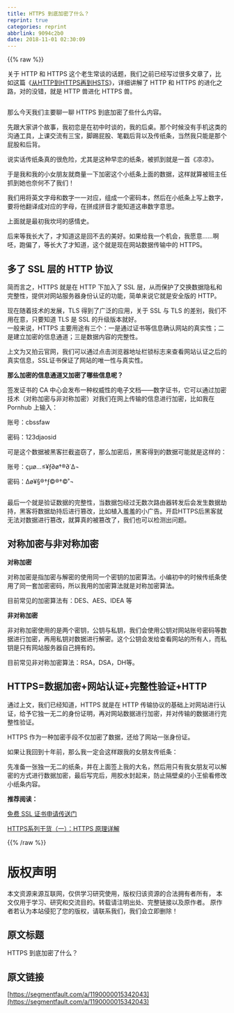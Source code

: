```yaml
---
title: HTTPS 到底加密了什么？
reprint: true
categories: reprint
abbrlink: 9094c2b0
date: 2018-11-01 02:30:09
---
```


{{% raw %}}
<p>&#x5173;&#x4E8E; HTTP &#x548C; HTTPS &#x8FD9;&#x4E2A;&#x8001;&#x751F;&#x5E38;&#x8C08;&#x7684;&#x8BDD;&#x9898;&#xFF0C;&#x6211;&#x4EEC;&#x4E4B;&#x524D;&#x5DF2;&#x7ECF;&#x5199;&#x8FC7;&#x5F88;&#x591A;&#x6587;&#x7AE0;&#x4E86;&#xFF0C;&#x6BD4;&#x5982;&#x8FD9;&#x7BC7;&#x300A;<a href="https://link.zhihu.com/?target=https%3A//tech.upyun.com/article/242/%25E4%25BB%258E%2520HTTP%2520%25E5%2588%25B0%2520HTTPS%2520%25E5%2586%258D%25E5%2588%25B0%2520HSTS.html" rel="nofollow noreferrer" target="_blank">&#x4ECE;HTTP&#x5230;HTTPS&#x518D;&#x5230;HSTS</a>&#x300B;&#xFF0C;&#x8BE6;&#x7EC6;&#x8BB2;&#x89E3;&#x4E86; HTTP &#x548C; HTTPS &#x7684;&#x8FDB;&#x5316;&#x4E4B;&#x8DEF;&#xFF0C;&#x5BF9;&#x7684;&#x6CA1;&#x9519;&#xFF0C;&#x5C31;&#x662F; HTTP &#x517D;&#x8FDB;&#x5316; HTTPS &#x517D;&#x3002;</p><p><span class="img-wrap"><img data-src="/img/remote/1460000015342046?w=600&amp;h=452" src="https://static.alili.tech/img/remote/1460000015342046?w=600&amp;h=452" alt="" title="" style="cursor:pointer;display:inline"></span></p><p>&#x90A3;&#x4E48;&#x4ECA;&#x5929;&#x6211;&#x4EEC;&#x4E3B;&#x8981;&#x804A;&#x4E00;&#x804A; HTTPS &#x5230;&#x5E95;&#x52A0;&#x5BC6;&#x4E86;&#x4E9B;&#x4EC0;&#x4E48;&#x5185;&#x5BB9;&#x3002;</p><p>&#x5148;&#x8DDF;&#x5927;&#x5BB6;&#x8BB2;&#x4E2A;&#x6545;&#x4E8B;&#xFF0C;&#x6211;&#x521D;&#x604B;&#x662F;&#x5728;&#x521D;&#x4E2D;&#x65F6;&#x8C08;&#x7684;&#xFF0C;&#x6211;&#x7684;&#x540E;&#x684C;&#x3002;&#x90A3;&#x4E2A;&#x65F6;&#x5019;&#x6CA1;&#x6709;&#x624B;&#x673A;&#x8FD9;&#x7C7B;&#x7684;&#x6C9F;&#x901A;&#x5DE5;&#x5177;&#xFF0C;&#x4E0A;&#x8BFE;&#x4EA4;&#x6D41;&#x6709;&#x4E09;&#x5B9D;&#xFF0C;&#x811A;&#x8E22;&#x5C41;&#x80A1;&#x3001;&#x7B14;&#x6233;&#x540E;&#x80CC;&#x4EE5;&#x53CA;&#x4F20;&#x7EB8;&#x6761;&#xFF0C;&#x5F53;&#x7136;&#x6211;&#x53EA;&#x80FD;&#x662F;&#x90A3;&#x4E2A;&#x5C41;&#x80A1;&#x548C;&#x540E;&#x80CC;&#x3002;</p><p>&#x8BF4;&#x5B9E;&#x8BDD;&#x4F20;&#x7EB8;&#x6761;&#x771F;&#x7684;&#x5F88;&#x5371;&#x9669;&#xFF0C;&#x5C24;&#x5176;&#x662F;&#x8FD9;&#x79CD;&#x65E9;&#x604B;&#x7684;&#x7EB8;&#x6761;&#xFF0C;&#x88AB;&#x6293;&#x5230;&#x5C31;&#x662F;&#x4E00;&#x9996;&#x300A;&#x51C9;&#x51C9;&#x300B;&#x3002;</p><p>&#x4E8E;&#x662F;&#x6211;&#x548C;&#x6211;&#x7684;&#x5C0F;&#x5973;&#x670B;&#x53CB;&#x5C31;&#x5546;&#x91CF;&#x4E00;&#x4E0B;&#x52A0;&#x5BC6;&#x8FD9;&#x4E2A;&#x5C0F;&#x7EB8;&#x6761;&#x4E0A;&#x9762;&#x7684;&#x6570;&#x636E;&#xFF0C;&#x8FD9;&#x6837;&#x5C31;&#x7B97;&#x88AB;&#x73ED;&#x4E3B;&#x4EFB;&#x6293;&#x5230;&#x5979;&#x4E5F;&#x5948;&#x4F55;&#x4E0D;&#x4E86;&#x6211;&#x4EEC;&#xFF01;</p><p>&#x6211;&#x4EEC;&#x7528;&#x5C06;&#x82F1;&#x6587;&#x5B57;&#x6BCD;&#x548C;&#x6570;&#x5B57;&#x4E00;&#x4E00;&#x5BF9;&#x5E94;&#xFF0C;&#x7EC4;&#x6210;&#x4E00;&#x4E2A;&#x5BC6;&#x7801;&#x672C;&#xFF0C;&#x7136;&#x540E;&#x5728;&#x5C0F;&#x7EB8;&#x6761;&#x4E0A;&#x5199;&#x4E0A;&#x6570;&#x5B57;&#xFF0C;&#x8981;&#x5C06;&#x4ED6;&#x7FFB;&#x8BD1;&#x6210;&#x5BF9;&#x5E94;&#x7684;&#x5B57;&#x6BCD;&#xFF0C;&#x5728;&#x62FC;&#x6210;&#x62FC;&#x97F3;&#x624D;&#x80FD;&#x77E5;&#x9053;&#x8FD9;&#x4E32;&#x6570;&#x5B57;&#x610F;&#x601D;&#x3002;</p><p>&#x4E0A;&#x9762;&#x5C31;&#x662F;&#x6700;&#x521D;&#x6211;&#x574E;&#x5777;&#x7684;&#x611F;&#x60C5;&#x53F2;&#x3002;</p><p>&#x540E;&#x6765;&#x7B49;&#x6211;&#x957F;&#x5927;&#x4E86;&#xFF0C;&#x624D;&#x77E5;&#x9053;&#x8FD9;&#x662F;&#x56DE;&#x4E0D;&#x53BB;&#x7684;&#x7F8E;&#x597D;&#x3002;&#x5982;&#x679C;&#x7ED9;&#x6211;&#x4E00;&#x4E2A;&#x673A;&#x4F1A;&#xFF0C;&#x6211;&#x613F;&#x610F;&#x2026;&#x2026;&#x554A;&#x5478;&#xFF0C;&#x8DD1;&#x504F;&#x4E86;&#xFF0C;&#x7B49;&#x957F;&#x5927;&#x4E86;&#x624D;&#x77E5;&#x9053;&#xFF0C;&#x8FD9;&#x4E2A;&#x5C31;&#x662F;&#x73B0;&#x5728;&#x7F51;&#x7AD9;&#x6570;&#x636E;&#x4F20;&#x8F93;&#x4E2D;&#x7684; HTTPS&#x3002;</p><h2 id="articleHeader0"><strong>&#x591A;&#x4E86; SSL &#x5C42;&#x7684; HTTP &#x534F;&#x8BAE;</strong></h2><p>&#x7B80;&#x800C;&#x8A00;&#x4E4B;&#xFF0C;HTTPS &#x5C31;&#x662F;&#x5728; HTTP &#x4E0B;&#x52A0;&#x5165;&#x4E86; SSL &#x5C42;&#xFF0C;&#x4ECE;&#x800C;&#x4FDD;&#x62A4;&#x4E86;&#x4EA4;&#x6362;&#x6570;&#x636E;&#x9690;&#x79C1;&#x548C;&#x5B8C;&#x6574;&#x6027;&#xFF0C;&#x63D0;&#x4F9B;&#x5BF9;&#x7F51;&#x7AD9;&#x670D;&#x52A1;&#x5668;&#x8EAB;&#x4EFD;&#x8BA4;&#x8BC1;&#x7684;&#x529F;&#x80FD;&#xFF0C;&#x7B80;&#x5355;&#x6765;&#x8BF4;&#x5B83;&#x5C31;&#x662F;&#x5B89;&#x5168;&#x7248;&#x7684; HTTP&#x3002;</p><p>&#x73B0;&#x5728;&#x968F;&#x7740;&#x6280;&#x672F;&#x7684;&#x53D1;&#x5C55;&#xFF0C;TLS &#x5F97;&#x5230;&#x4E86;&#x5E7F;&#x6CDB;&#x7684;&#x5E94;&#x7528;&#xFF0C;&#x5173;&#x4E8E; SSL &#x4E0E; TLS &#x7684;&#x5DEE;&#x522B;&#xFF0C;&#x6211;&#x4EEC;&#x4E0D;&#x7528;&#x5728;&#x610F;&#xFF0C;&#x53EA;&#x8981;&#x77E5;&#x9053; TLS &#x662F; SSL &#x7684;&#x5347;&#x7EA7;&#x7248;&#x672C;&#x5C31;&#x597D;&#x3002;<br><span class="img-wrap"><img data-src="/img/remote/1460000015342047" src="https://static.alili.tech/img/remote/1460000015342047" alt="" title="" style="cursor:pointer;display:inline"></span><br>&#x4E00;&#x822C;&#x6765;&#x8BF4;&#xFF0C;HTTPS &#x4E3B;&#x8981;&#x7528;&#x9014;&#x6709;&#x4E09;&#x4E2A;&#xFF1A;&#x4E00;&#x662F;&#x901A;&#x8FC7;&#x8BC1;&#x4E66;&#x7B49;&#x4FE1;&#x606F;&#x786E;&#x8BA4;&#x7F51;&#x7AD9;&#x7684;&#x771F;&#x5B9E;&#x6027;&#xFF1B;&#x4E8C;&#x662F;&#x5EFA;&#x7ACB;&#x52A0;&#x5BC6;&#x7684;&#x4FE1;&#x606F;&#x901A;&#x9053;&#xFF1B;&#x4E09;&#x662F;&#x6570;&#x636E;&#x5185;&#x5BB9;&#x7684;&#x5B8C;&#x6574;&#x6027;&#x3002;<br><span class="img-wrap"><img data-src="/img/remote/1460000015342048" src="https://static.alili.tech/img/remote/1460000015342048" alt="" title="" style="cursor:pointer"></span></p><p>&#x4E0A;&#x6587;&#x4E3A;&#x53C8;&#x62CD;&#x4E91;&#x5B98;&#x7F51;&#xFF0C;&#x6211;&#x4EEC;&#x53EF;&#x4EE5;&#x901A;&#x8FC7;&#x70B9;&#x51FB;&#x6D4F;&#x89C8;&#x5668;&#x5730;&#x5740;&#x680F;&#x9501;&#x6807;&#x5FD7;&#x6765;&#x67E5;&#x770B;&#x7F51;&#x7AD9;&#x8BA4;&#x8BC1;&#x4E4B;&#x540E;&#x7684;&#x771F;&#x5B9E;&#x4FE1;&#x606F;&#xFF0C;SSL&#x8BC1;&#x4E66;&#x4FDD;&#x8BC1;&#x4E86;&#x7F51;&#x7AD9;&#x7684;&#x552F;&#x4E00;&#x6027;&#x4E0E;&#x771F;&#x5B9E;&#x6027;&#x3002;</p><p><strong>&#x90A3;&#x4E48;&#x52A0;&#x5BC6;&#x7684;&#x4FE1;&#x606F;&#x901A;&#x9053;&#x53C8;&#x52A0;&#x5BC6;&#x4E86;&#x54EA;&#x4E9B;&#x4FE1;&#x606F;&#x5462;&#xFF1F;</strong></p><p>&#x7B7E;&#x53D1;&#x8BC1;&#x4E66;&#x7684; CA &#x4E2D;&#x5FC3;&#x4F1A;&#x53D1;&#x5E03;&#x4E00;&#x79CD;&#x6743;&#x5A01;&#x6027;&#x7684;&#x7535;&#x5B50;&#x6587;&#x6863;&#x2014;&#x2014;&#x6570;&#x5B57;&#x8BC1;&#x4E66;&#xFF0C;&#x5B83;&#x53EF;&#x4EE5;&#x901A;&#x8FC7;&#x52A0;&#x5BC6;&#x6280;&#x672F;&#xFF08;&#x5BF9;&#x79F0;&#x52A0;&#x5BC6;&#x4E0E;&#x975E;&#x5BF9;&#x79F0;&#x52A0;&#x5BC6;&#xFF09;&#x5BF9;&#x6211;&#x4EEC;&#x5728;&#x7F51;&#x4E0A;&#x4F20;&#x8F93;&#x7684;&#x4FE1;&#x606F;&#x8FDB;&#x884C;&#x52A0;&#x5BC6;&#xFF0C;&#x6BD4;&#x5982;&#x6211;&#x5728; Pornhub &#x4E0A;&#x8F93;&#x5165;&#xFF1A;</p><p>&#x8D26;&#x53F7;&#xFF1A;cbssfaw</p><p>&#x5BC6;&#x7801;&#xFF1A;123djaosid</p><p>&#x53EF;&#x662F;&#x8FD9;&#x4E2A;&#x6570;&#x636E;&#x88AB;&#x9ED1;&#x5BA2;&#x62E6;&#x622A;&#x76D7;&#x7A83;&#x4E86;&#xFF0C;&#x90A3;&#x4E48;&#x52A0;&#x5BC6;&#x540E;&#xFF0C;&#x9ED1;&#x5BA2;&#x5F97;&#x5230;&#x7684;&#x6570;&#x636E;&#x53EF;&#x80FD;&#x5C31;&#x662F;&#x8FD9;&#x6837;&#x7684;&#xFF1A;</p><p>&#x8D26;&#x53F7;&#xFF1A;&#xE7;&#xB5;&#xF8;&#x2026;&#x2264;&#xA5;&#x192;&#x2202;&#xF8;&#x2020;&#xAE;&#x2202;&#x2D9;&#x2206;&#xAC;</p><p>&#x5BC6;&#x7801;&#xFF1A;&#x2206;&#xF8;&#xA5;&#xA7;&#xAE;&#x2020;&#x192;&#xA9;&#xAE;&#x2020;&#xA9;&#x2DA;&#xAC;</p><p><span class="img-wrap"><img data-src="/img/remote/1460000015342049" src="https://static.alili.tech/img/remote/1460000015342049" alt="" title="" style="cursor:pointer"></span></p><p>&#x6700;&#x540E;&#x4E00;&#x4E2A;&#x5C31;&#x662F;&#x9A8C;&#x8BC1;&#x6570;&#x636E;&#x7684;&#x5B8C;&#x6574;&#x6027;&#xFF0C;&#x5F53;&#x6570;&#x636E;&#x5305;&#x7ECF;&#x8FC7;&#x65E0;&#x6570;&#x6B21;&#x8DEF;&#x7531;&#x5668;&#x8F6C;&#x53D1;&#x540E;&#x4F1A;&#x53D1;&#x751F;&#x6570;&#x636E;&#x52AB;&#x6301;&#xFF0C;&#x9ED1;&#x5BA2;&#x5C06;&#x6570;&#x636E;&#x52AB;&#x6301;&#x540E;&#x8FDB;&#x884C;&#x7BE1;&#x6539;&#xFF0C;&#x6BD4;&#x5982;&#x690D;&#x5165;&#x7F9E;&#x7F9E;&#x7684;&#x5C0F;&#x5E7F;&#x544A;&#x3002;&#x5F00;&#x542F;HTTPS&#x540E;&#x9ED1;&#x5BA2;&#x5C31;&#x65E0;&#x6CD5;&#x5BF9;&#x6570;&#x636E;&#x8FDB;&#x884C;&#x7BE1;&#x6539;&#xFF0C;&#x5C31;&#x7B97;&#x771F;&#x7684;&#x88AB;&#x7BE1;&#x6539;&#x4E86;&#xFF0C;&#x6211;&#x4EEC;&#x4E5F;&#x53EF;&#x4EE5;&#x68C0;&#x6D4B;&#x51FA;&#x95EE;&#x9898;&#x3002;</p><h2 id="articleHeader1"><strong>&#x5BF9;&#x79F0;&#x52A0;&#x5BC6;&#x4E0E;&#x975E;&#x5BF9;&#x79F0;&#x52A0;&#x5BC6;</strong></h2><p><strong>&#x5BF9;&#x79F0;&#x52A0;&#x5BC6;</strong></p><p>&#x5BF9;&#x79F0;&#x52A0;&#x5BC6;&#x662F;&#x6307;&#x52A0;&#x5BC6;&#x4E0E;&#x89E3;&#x5BC6;&#x7684;&#x4F7F;&#x7528;&#x540C;&#x4E00;&#x4E2A;&#x5BC6;&#x94A5;&#x7684;&#x52A0;&#x5BC6;&#x7B97;&#x6CD5;&#x3002;&#x5C0F;&#x7F16;&#x521D;&#x4E2D;&#x7684;&#x65F6;&#x5019;&#x4F20;&#x7EB8;&#x6761;&#x4F7F;&#x7528;&#x4E86;&#x540C;&#x4E00;&#x5957;&#x52A0;&#x5BC6;&#x5BC6;&#x7801;&#xFF0C;&#x6240;&#x4EE5;&#x6211;&#x7528;&#x7684;&#x52A0;&#x5BC6;&#x7B97;&#x6CD5;&#x5C31;&#x662F;&#x5BF9;&#x79F0;&#x52A0;&#x5BC6;&#x7B97;&#x6CD5;&#x3002;</p><p>&#x76EE;&#x524D;&#x5E38;&#x89C1;&#x7684;&#x52A0;&#x5BC6;&#x7B97;&#x6CD5;&#x6709;&#xFF1A;DES&#x3001;AES&#x3001;IDEA &#x7B49;</p><p><strong>&#x975E;&#x5BF9;&#x79F0;&#x52A0;&#x5BC6;</strong></p><p>&#x975E;&#x5BF9;&#x79F0;&#x52A0;&#x5BC6;&#x4F7F;&#x7528;&#x7684;&#x662F;&#x4E24;&#x4E2A;&#x5BC6;&#x94A5;&#xFF0C;&#x516C;&#x94A5;&#x4E0E;&#x79C1;&#x94A5;&#xFF0C;&#x6211;&#x4EEC;&#x4F1A;&#x4F7F;&#x7528;&#x516C;&#x94A5;&#x5BF9;&#x7F51;&#x7AD9;&#x8D26;&#x53F7;&#x5BC6;&#x7801;&#x7B49;&#x6570;&#x636E;&#x8FDB;&#x884C;&#x52A0;&#x5BC6;&#xFF0C;&#x518D;&#x7528;&#x79C1;&#x94A5;&#x5BF9;&#x6570;&#x636E;&#x8FDB;&#x884C;&#x89E3;&#x5BC6;&#x3002;&#x8FD9;&#x4E2A;&#x516C;&#x94A5;&#x4F1A;&#x53D1;&#x7ED9;&#x67E5;&#x770B;&#x7F51;&#x7AD9;&#x7684;&#x6240;&#x6709;&#x4EBA;&#xFF0C;&#x800C;&#x79C1;&#x94A5;&#x662F;&#x53EA;&#x6709;&#x7F51;&#x7AD9;&#x670D;&#x52A1;&#x5668;&#x81EA;&#x5DF1;&#x62E5;&#x6709;&#x7684;&#x3002;</p><p>&#x76EE;&#x524D;&#x5E38;&#x89C1;&#x975E;&#x5BF9;&#x79F0;&#x52A0;&#x5BC6;&#x7B97;&#x6CD5;&#xFF1A;RSA&#xFF0C;DSA&#xFF0C;DH&#x7B49;&#x3002;</p><h2 id="articleHeader2"><strong>HTTPS=&#x6570;&#x636E;&#x52A0;&#x5BC6;+&#x7F51;&#x7AD9;&#x8BA4;&#x8BC1;+&#x5B8C;&#x6574;&#x6027;&#x9A8C;&#x8BC1;+HTTP</strong></h2><p>&#x901A;&#x8FC7;&#x4E0A;&#x6587;&#xFF0C;&#x6211;&#x4EEC;&#x5DF2;&#x7ECF;&#x77E5;&#x9053;&#xFF0C;HTTPS &#x5C31;&#x662F;&#x5728; HTTP &#x4F20;&#x8F93;&#x534F;&#x8BAE;&#x7684;&#x57FA;&#x7840;&#x4E0A;&#x5BF9;&#x7F51;&#x7AD9;&#x8FDB;&#x884C;&#x8BA4;&#x8BC1;&#xFF0C;&#x7ED9;&#x4E88;&#x5B83;&#x72EC;&#x4E00;&#x65E0;&#x4E8C;&#x7684;&#x8EAB;&#x4EFD;&#x8BC1;&#x660E;&#xFF0C;&#x518D;&#x5BF9;&#x7F51;&#x7AD9;&#x6570;&#x636E;&#x8FDB;&#x884C;&#x52A0;&#x5BC6;&#xFF0C;&#x5E76;&#x5BF9;&#x4F20;&#x8F93;&#x7684;&#x6570;&#x636E;&#x8FDB;&#x884C;&#x5B8C;&#x6574;&#x6027;&#x9A8C;&#x8BC1;&#x3002;</p><p>HTTPS &#x4F5C;&#x4E3A;&#x4E00;&#x79CD;&#x52A0;&#x5BC6;&#x624B;&#x6BB5;&#x4E0D;&#x4EC5;&#x52A0;&#x5BC6;&#x4E86;&#x6570;&#x636E;&#xFF0C;&#x8FD8;&#x7ED9;&#x4E86;&#x7F51;&#x7AD9;&#x4E00;&#x5F20;&#x8EAB;&#x4EFD;&#x8BC1;&#x3002;</p><p>&#x5982;&#x679C;&#x8BA9;&#x6211;&#x56DE;&#x5230;&#x5341;&#x5E74;&#x524D;&#xFF0C;&#x90A3;&#x4E48;&#x6211;&#x4E00;&#x5B9A;&#x4F1A;&#x8FD9;&#x6837;&#x8DDF;&#x6211;&#x7684;&#x5973;&#x670B;&#x53CB;&#x4F20;&#x7EB8;&#x6761;&#xFF1A;</p><p>&#x5148;&#x51C6;&#x5907;&#x4E00;&#x5F20;&#x72EC;&#x4E00;&#x65E0;&#x4E8C;&#x7684;&#x7EB8;&#x6761;&#xFF0C;&#x5E76;&#x5728;&#x4E0A;&#x9762;&#x7B7E;&#x4E0A;&#x6211;&#x7684;&#x5927;&#x540D;&#xFF0C;&#x7136;&#x540E;&#x7528;&#x53EA;&#x6709;&#x6211;&#x5973;&#x670B;&#x53CB;&#x53EF;&#x4EE5;&#x89E3;&#x5BC6;&#x7684;&#x65B9;&#x5F0F;&#x8FDB;&#x884C;&#x6570;&#x636E;&#x52A0;&#x5BC6;&#xFF0C;&#x6700;&#x540E;&#x5199;&#x5B8C;&#x540E;&#xFF0C;&#x7528;&#x80F6;&#x6C34;&#x5C01;&#x8D77;&#x6765;&#xFF0C;&#x9632;&#x6B62;&#x9694;&#x58C1;&#x684C;&#x7684;&#x5C0F;&#x738B;&#x5077;&#x770B;&#x4FEE;&#x6539;&#x5C0F;&#x7EB8;&#x6761;&#x5185;&#x5BB9;&#x3002;</p><p><strong>&#x63A8;&#x8350;&#x9605;&#x8BFB;&#xFF1A;</strong></p><p><a href="https://link.zhihu.com/?target=https%3A//console.upyun.com/toolbox/createCertificate/" rel="nofollow noreferrer" target="_blank">&#x514D;&#x8D39; SSL &#x8BC1;&#x4E66;&#x7533;&#x8BF7;&#x4F20;&#x9001;&#x95E8;</a></p><p><a href="https://link.zhihu.com/?target=https%3A//tech.upyun.com/article/192/1.html" rel="nofollow noreferrer" target="_blank">HTTPS&#x7CFB;&#x5217;&#x5E72;&#x8D27;&#xFF08;&#x4E00;&#xFF09;&#xFF1A;HTTPS &#x539F;&#x7406;&#x8BE6;&#x89E3;</a></p>
{{% /raw %}}

# 版权声明
本文资源来源互联网，仅供学习研究使用，版权归该资源的合法拥有者所有，
本文仅用于学习、研究和交流目的。转载请注明出处、完整链接以及原作者。
原作者若认为本站侵犯了您的版权，请联系我们，我们会立即删除！

## 原文标题
HTTPS 到底加密了什么？

## 原文链接
[https://segmentfault.com/a/1190000015342043](https://segmentfault.com/a/1190000015342043)

